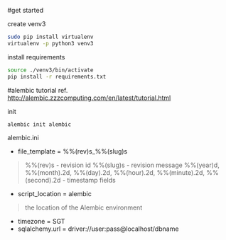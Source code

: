 #get started

create venv3
```bash
sudo pip install virtualenv
virtualenv -p python3 venv3
```

install requirements
```bash
source ./venv3/bin/activate
pip install -r requirements.txt
```

#alembic tutorial 
ref. http://alembic.zzzcomputing.com/en/latest/tutorial.html

  init
  ```bash
  alembic init alembic
  ```

  alembic.ini
  - file_template = %%(rev)s_%%(slug)s
  > %%(rev)s  - revision id
    %%(slug)s - revision message
    %%(year)d, %%(month).2d, %%(day).2d, %%(hour).2d, %%(minute).2d, %%(second).2d - timestamp fields
  
  - script_location = alembic
  > the location of the Alembic environment

  - timezone = SGT
  - sqlalchemy.url = driver://user:pass@localhost/dbname

